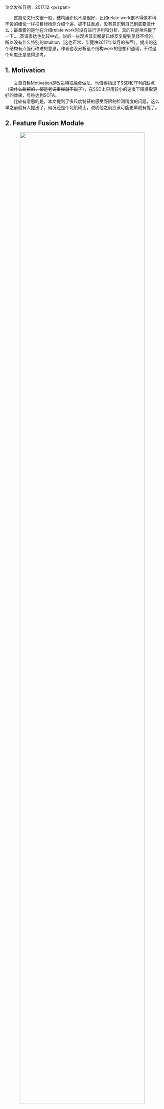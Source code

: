 
<span id="inline-blue">论文发布日期：2017.12 <p/span>

&emsp;&emsp;这篇论文行文很一般，结构组织也不是很好，比如relate work恨不得像本科毕设的绪论一样把目标检测介绍个遍，抓不住重点，没有意识到自己到底要做什么；最重要的是他在介绍relate work时没有进行评判和分析，真的只是单纯提了一下.....英语表达也比较中式。说的一些观点其实都是已经反复提到见怪不怪的，所以没有什么特别的intuition（这也正常，毕竟快2017年12月的东西），提出的这个结构有点强行改进的意思，作者也没分析这个结构work的思想和道理，不过这个角度还是值得思考。

<!-- more -->

## 1. Motivation  
&emsp;&emsp;文章自称Motivation是改进特征融合做法，也值得指出了SSD和FPN的缺点（~~没什么新颖的，都是老调重弹就不说了~~），在SSD上只用较小的速度下降换取更好的效果，号称达到SOTA。  
&emsp;&emsp;比较有意思的是，本文提到了多尺度特征的感受野限制检测精度的问题，这么早之前就有人提出了，何况还是个北航硕士，说明他之前应该可能更早就有提了。

## 2. Feature Fusion Module     

<center><img src="http://chaserblog.test.upcdn.net/blogs/paper/FSSD/str.png" alt="" style="width:90%" /></center>

&emsp;&emsp;简单来说本文工作一张图就够了。先concatenate融合各层特征到一个较大的尺度，然后在得到的特征图上构造特征金字塔。这么看来其实很像将TDM的最底层多加了几部降采样得到特征金字塔而已。  
&emsp;&emsp;思考1：这篇文章的有趣之处在于，初步有一个**base feature**的概念。像M2Det一样通过将多尺度信息暴力融合得到基础特征，在此基础上进行多尺度的构建。只不过M2Det只用了两个层就够了，这里做实验也发现concatenate下选取的层并不是越多就能提升越大，提升是有瓶颈的，这说明了骨干网络的多尺度特征实际是有很大冗余的。  
&emsp;&emsp;思考2：利用base feature构造多尺度特征，是对原来的尺度信息进行了破坏和重组，然后进行深度的构建，在深度上进行多尺度预测。这就有个问题，所谓利用多尺度信息，究竟是深度信息还是原来尺度信息？  
 

## 3. Ablation Study  

&emsp;&emsp;直接说几点结论：
<center><img src="http://chaserblog.test.upcdn.net/blogs/paper/FSSD/exp.png" alt="" style="width:90%" /></center>

* 选用哪些层的信息合适？  
&emsp;&emsp;作者首先直接武断地抛弃VGG很高的层，认为信息过于抽象，其实未必准确，thunernet还直接加了个单像素的全局平均池化结果呢，STDN甚至还有1*1，至于这个抽象信息有没有用？怎样利用这个抽象信息？应该经过实验或者分析推导进行验证；  
&emsp;&emsp;从实验结果对比，345行来看，在concatenate下信息是冗余的，没必要加太多的特征图；这也<u>证明base feature进行多尺度构建的可行性</u>。   
* ele-sum还是没有concatenate有效。  
&emsp;&emsp;这里可以思考一下concatenate的作用和机制到底是怎样的，参见笔记。


## **Conclusion**
&emsp;&emsp;本文的做法没什么可圈可点之处，几个思考和自己的理解值得尝试和再思考。
* **base feature基础上构建多尺度特征的可行性和特点**
* **concatenate方法的理解**



<br>

<hr />